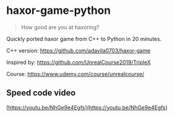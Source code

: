 # haxor-game-python

>  How good are you at haxoring?

Quickly ported haxor game from C++ to Python in 20 minutes.
 
C++ version: https://github.com/adavila0703/haxor-game

Inspired by: https://github.com/UnrealCourse2019/TripleX

Course: https://www.udemy.com/course/unrealcourse/
 
## Speed code video
[https://youtu.be/NhGe9e4Egfs](https://youtu.be/NhGe9e4Egfs)

